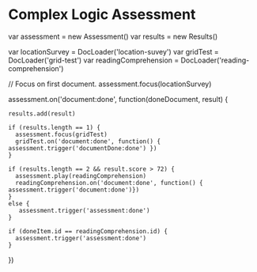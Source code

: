 # Complex Logic Assessment

<complex-logic-assessment>

  var assessment = new Assessment()
  var results = new Results()

  var locationSurvey = DocLoader('location-suvey')
  var gridTest = DocLoader('grid-test')
  var readingComprehension = DocLoader('reading-comprehension')

  // Focus on first document.
  assessment.focus(locationSurvey)

  assessment.on('document:done', function(doneDocument, result) {

    results.add(result)

    if (results.length == 1) {
      assessment.focus(gridTest)
      gridTest.on('document:done', function() { assessment.trigger('documentDone:done') })
    }

    if (results.length == 2 && result.score > 72) {
      assessment.play(readingComprehension)
      readingComprehension.on('document:done', function() { assessment.trigger('document:done')})
    }
    else {
       assessment.trigger('assessment:done')
    }

    if (doneItem.id == readingComprehension.id) {
      assessment.trigger('assessment:done')
    }

  })

</complex-logic-assessment>

